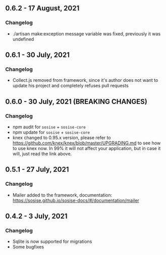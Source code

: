 ## 0.6.2 - 17 August, 2021
### Changelog
- ./artisan make:exception message variable was fixed, previously it was undefined

## 0.6.1 - 30 July, 2021
### Changelog
- Collect.js removed from framework, since it's author does not want to update his project and completely refuses pull requests

## 0.6.0 - 30 July, 2021 (BREAKING CHANGES)
### Changelog
- npm audit for `sosise` + `sosise-core`
- npm update for `sosise` + `sosise-core`
- knex changed to 0.95.x version, please refer to https://github.com/knex/knex/blob/master/UPGRADING.md to see how to use knex now. In 99% it will not affect your application, but in case it will, just read the link above.

## 0.5.1 - 27 July, 2021
### Changelog
- Mailer added to the framework, documentation: https://sosise.github.io/sosise-docs/#/documentation/mailer

## 0.4.2 - 3 July, 2021
### Changelog
- Sqlite is now supported for migrations
- Some bugfixes
